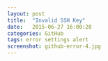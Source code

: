 ```yaml
---
layout: post
title:  "Invalid SSH Key"
date:   2015-06-27 16:00:20
categories: GitHub
tags: error settings alert
screenshot: github-error-4.jpg
---
```

